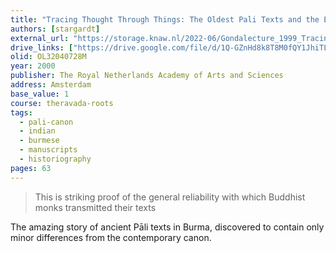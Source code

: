 ```yaml
---
title: "Tracing Thought Through Things: The Oldest Pali Texts and the Early Buddhist Archeology of India and Burma"
authors: [stargardt]
external_url: "https://storage.knaw.nl/2022-06/Gondalecture_1999_Tracing_Thought_through_Things.pdf"
drive_links: ["https://drive.google.com/file/d/1Q-GZnHd8k8T8M0fQY1JhiTLBC5Z4L-P7/view?usp=drivesdk"]
olid: OL32040728M
year: 2000
publisher: The Royal Netherlands Academy of Arts and Sciences
address: Amsterdam
base_value: 1
course: theravada-roots
tags:
  - pali-canon
  - indian
  - burmese
  - manuscripts
  - historiography
pages: 63
---
```


> This is striking proof of the general reliability with which Buddhist monks transmitted their texts

The amazing story of ancient Pāli texts in Burma, discovered to contain only minor differences from the contemporary canon.
